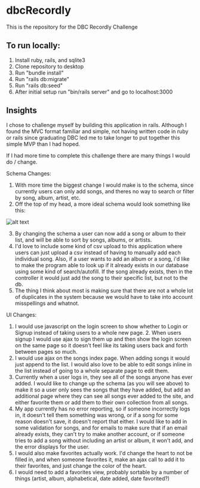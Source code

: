# dbcRecordly
This is the repository for the DBC Recordly Challenge

## To run locally:
1. Install ruby, rails, and sqlite3
2. Clone repository to desktop
3. Run "bundle install"
4. Run "rails db:migrate"
5. Run "rails db:seed"
6. After initial setup run "bin/rails server" and go to localhost:3000


## Insights

I chose to challenge myself by building this application in rails. Although I found the MVC format familiar and simple, not having written code in ruby or rails since graduating DBC led me to take longer to put together this simple MVP than I had hoped. 

If I had more time to complete this challenge there are many things I would do / change. 

Schema Changes:

1. With more time the biggest change I would make is to the schema, since currently users can only add songs, and theres no way to search or filter by song, album, artist, etc.
2. Off the top of my head, a more ideal schema would look something like this:

![alt text](https://www.dropbox.com/s/b1ivnowrqgv26q6/Screen%20Shot%202016-12-22%20at%2010.43.34%20AM.png?dl=0
 "Schema")

3. By changing the schema a user can now add a song or album to their list, and will be able to sort by songs, albums, or artists. 
4. I'd love to include some kind of csv upload to this application where users can just upload a csv instead of having to manually add each individual song. Also, if a user wants to add an album or a song, i'd like to make the program able to look up if it already exists in our database using some kind of search/autofill. If the song already exists, then in the controller it would just add the song to their specific list, but not to the db. 
5. The thing I think about most is making sure that there are not a whole lot of duplicates in the system because we would have to take into account misspellings and whatnot. 

UI Changes:

1. I would use javascript on the login screen to show whether to Login or Signup instead of taking users to a whole new page. 2. When users signup I would use ajax to sign them up and then show the login screen on the same page so it doesn't feel like its taking users back and forth between pages so much.
3. I would use ajax on the songs index page. When adding songs it would just append to the list. I would also love to be able to edit songs inline in the list instead of going to a whole separate page to edit them.
4. Currently when a user logs in, they see all of the songs anyone has ever added. I would like to change up the schema (as you will see above) to make it so a user only sees the songs that they have added, but add an additional page where they can see all songs ever added to the site, and either favorite them or add them to their own collection from all songs.
5. My app currently has no error reporting, so if someone incorrectly logs in, it doesn't tell them something was wrong, or if a song for some reason doesn't save, it doesn't report that either. I would like to add in some validation for songs, and for emails to make sure that if an email already exists, they can't try to make another account, or if someone tries to add a song without including an artist or album, it won't add, and the error displays for the user.
6. I would also make favorites actually work. I'd change the heart to not be filled in, and when someone favorites it, make an ajax call to add it to their favorites, and just change the color of the heart.
7. I would need to add a favorites view, probably sortable by a number of things (artist, album, alphabetical, date added, date favorited?)





